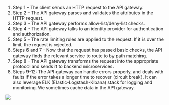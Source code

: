 1. Step 1 - The client sends an HTTP request to the API gateway.
1. Step 2 - The API gateway parses and validates the attributes in the HTTP request.
1. Step 3 - The API gateway performs allow-list/deny-list checks.
1. Step 4 - The API gateway talks to an identity provider for authentication and authorization.
1. Step 5 - The rate limiting rules are applied to the request. If it is over the limit, the request is rejected.
1. Steps 6 and 7 - Now that the request has passed basic checks, the API gateway finds the relevant service to route to by path matching.
1. Step 8 - The API gateway transforms the request into the appropriate protocol and sends it to backend microservices.
1. Steps 9-12: The API gateway can handle errors properly, and deals with faults if the error takes a longer time to recover (circuit break). It can also leverage ELK (Elastic-Logstash-Kibana) stack for logging and monitoring. We sometimes cache data in the API gateway.

<img src="https://substack-post-media.s3.amazonaws.com/public/images/924c1e3f-dcea-4894-8c00-cc87b86f3c16_1280x1664.gif">
